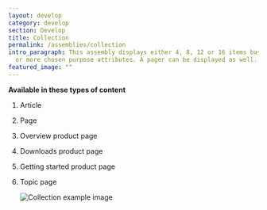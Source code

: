 ```yaml
---
layout: develop
category: develop
section: Develop
title: Collection
permalink: /assemblies/collection
intro_paragraph: This assembly displays either 4, 8, 12 or 16 items based on one
  or more chosen purpose attributes. A pager can be displayed as well.
featured_image: ""
---
```

**Available in these types of content**

1. Article
2. Page
3. Overview product page
4. Downloads product page
5. Getting started product page
6. Topic page

   ![Collection example image](/design-manual/assets/uploads/collection-example.png)